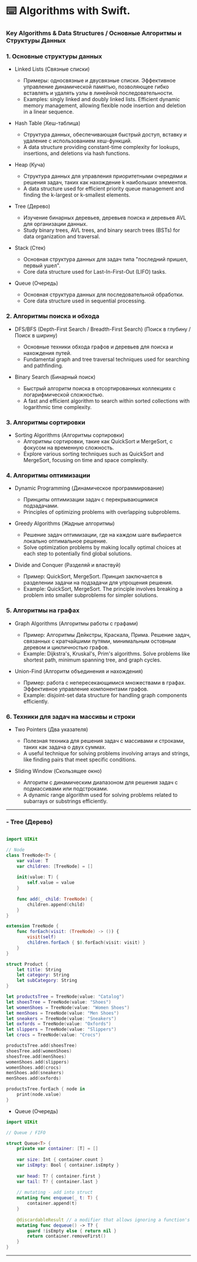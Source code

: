 ⌨️ Algorithms with Swift.
=====

### Key Algorithms & Data Structures / Основные Алгоритмы и Структуры Данных

### 1. Основные структуры данных

- Linked Lists (Связные списки)
     - Примеры: односвязные и двусвязные списки. Эффективное управление динамической памятью, позволяющее гибко вставлять и удалять узлы в линейной последовательности.
     - Examples: singly linked and doubly linked lists. Efficient dynamic memory management, allowing flexible node insertion and deletion in a linear sequence.

- Hash Table (Хеш-таблица)
     - Структура данных, обеспечивающая быстрый доступ, вставку и удаление с использованием хеш-функций.
     - A data structure providing constant-time complexity for lookups, insertions, and deletions via hash functions.

- Heap (Куча)
     - Структура данных для управления приоритетными очередями и решения задач, таких как нахождение k наибольших элементов.
     - A data structure used for efficient priority queue management and finding the k-largest or k-smallest elements.

- Tree (Дерево)
     - Изучение бинарных деревьев, деревьев поиска и деревьев AVL для организации данных.
     - Study binary trees, AVL trees, and binary search trees (BSTs) for data organization and traversal.

- Stack (Стек)
     - Основная структура данных для задач типа "последний пришел, первый ушел".
     - Core data structure used for Last-In-First-Out (LIFO) tasks.

- Queue (Очередь)
     - Основная структура данных для последовательной обработки.
     - Core data structure used in sequential processing.

### 2. Алгоритмы поиска и обхода

- DFS/BFS (Depth-First Search / Breadth-First Search) (Поиск в глубину / Поиск в ширину)
     - Основные техники обхода графов и деревьев для поиска и нахождения путей.
     - Fundamental graph and tree traversal techniques used for searching and pathfinding.

- Binary Search (Бинарный поиск)
     - Быстрый алгоритм поиска в отсортированных коллекциях с логарифмической сложностью.
     - A fast and efficient algorithm to search within sorted collections with logarithmic time complexity.

### 3. Алгоритмы сортировки

- Sorting Algorithms (Алгоритмы сортировки)
     - Алгоритмы сортировки, такие как QuickSort и MergeSort, с фокусом на временную сложность.
     - Explore various sorting techniques such as QuickSort and MergeSort, focusing on time and space complexity.

### 4. Алгоритмы оптимизации

- Dynamic Programming (Динамическое программирование)
     - Принципы оптимизации задач с перекрывающимися подзадачами.
     - Principles of optimizing problems with overlapping subproblems.

- Greedy Algorithms (Жадные алгоритмы)
     - Решение задач оптимизации, где на каждом шаге выбирается локально оптимальное решение.
     - Solve optimization problems by making locally optimal choices at each step to potentially find global solutions.

- Divide and Conquer (Разделяй и властвуй)
     - Пример: QuickSort, MergeSort. Принцип заключается в разделении задачи на подзадачи для упрощения решения.
     - Example: QuickSort, MergeSort. The principle involves breaking a problem into smaller subproblems for simpler solutions.

### 5. Алгоритмы на графах

- Graph Algorithms (Алгоритмы работы с графами)
     - Пример: Алгоритмы Дейкстры, Краскала, Прима. Решение задач, связанных с кратчайшими путями, минимальным остовным деревом и цикличностью графов.
     - Example: Dijkstra's, Kruskal's, Prim's algorithms. Solve problems like shortest path, minimum spanning tree, and graph cycles.

- Union-Find (Алгоритм объединения и нахождения)
     - Пример: работа с непересекающимися множествами в графах. Эффективное управление компонентами графов.
     - Example: disjoint-set data structure for handling graph components efficiently.

### 6. Техники для задач на массивы и строки

- Two Pointers (Два указателя)
     - Полезная техника для решения задач с массивами и строками, таких как задача о двух суммах.
     - A useful technique for solving problems involving arrays and strings, like finding pairs that meet specific conditions.

- Sliding Window (Скользящее окно)
     - Алгоритм с динамическим диапазоном для решения задач с подмассивами или подстроками.
     - A dynamic range algorithm used for solving problems related to subarrays or substrings efficiently.
-----

### - Tree (Дерево)

`````swift

import UIKit

// Node
class TreeNode<T> {
    var value: T
    var children: [TreeNode] = []
    
    init(value: T) {
        self.value = value
    }
    
    func add(_ child: TreeNode) {
        children.append(child)
    }
}

extension TreeNode {
    func forEach(visit: (TreeNode) -> ()) {
        visit(self)
        children.forEach { $0.forEach(visit: visit) }
    }
}

struct Product {
    let title: String
    let category: String
    let subCategory: String
}

let productsTree = TreeNode(value: "Catalog")
let shoesTree = TreeNode(value: "Shoes")
let womenShoes = TreeNode(value: "Women Shoes")
let menShoes = TreeNode(value: "Men Shoes")
let sneakers = TreeNode(value: "Sneakers")
let oxfords = TreeNode(value: "Oxfords")
let slippers = TreeNode(value: "Slippers")
let crocs = TreeNode(value: "Crocs")

productsTree.add(shoesTree)
shoesTree.add(womenShoes)
shoesTree.add(menShoes)
womenShoes.add(slippers)
womenShoes.add(crocs)
menShoes.add(sneakers)
menShoes.add(oxfords)

productsTree.forEach { node in
    print(node.value)
}
`````

- Queue (Очередь)

`````swift
import UIKit

// Queue / FIFO

struct Queue<T> {
    private var container: [T] = []
    
    var size: Int { container.count }
    var isEmpty: Bool { container.isEmpty }
    
    var head: T? { container.first }
    var tail: T? { container.last }
    
    // mutating - add into struct
    mutating func enqueue(_ t: T) {
        container.append(t)
    }
    
    @discardableResult // a modifier that allows ignoring a function's return value.
    mutating func dequeue() -> T? {
        guard !isEmpty else { return nil }
        return container.removeFirst()
    }
}
`````

-----

